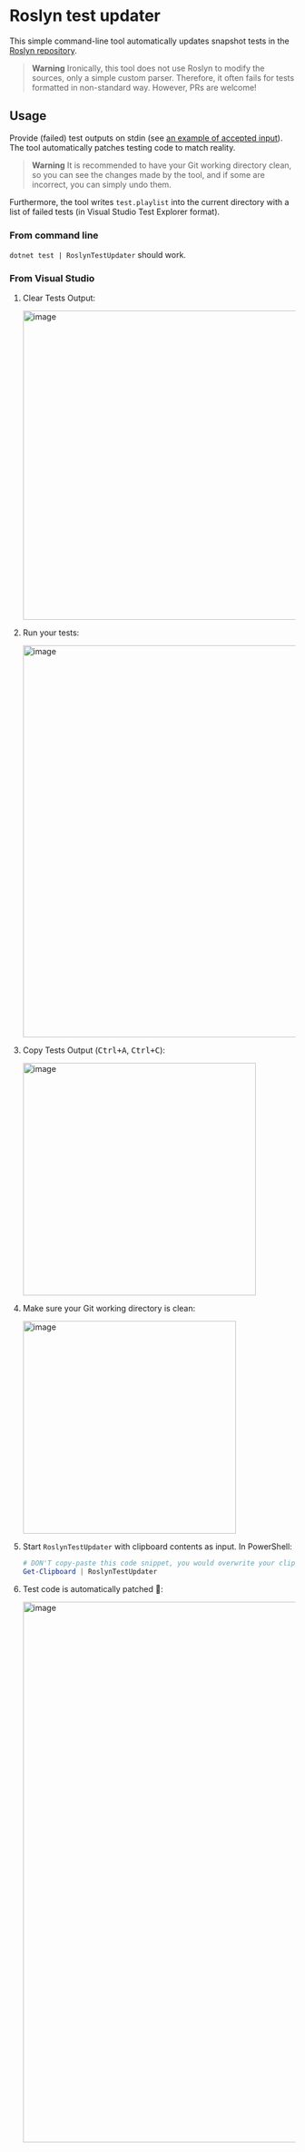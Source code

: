 # Roslyn test updater

This simple command-line tool automatically updates snapshot tests in the [Roslyn repository](https://github.com/dotnet/roslyn).

> **Warning**
> Ironically, this tool does not use Roslyn to modify the sources, only a simple custom parser.
> Therefore, it often fails for tests formatted in non-standard way.
> However, PRs are welcome!

## Usage

Provide (failed) test outputs on stdin (see [an example of accepted input](https://github.com/jjonescz/roslyn-test-updater/blob/91efb6c3b23b03f09a65e22d183dd6522eabe04b/Program.cs#L191-L246)).
The tool automatically patches testing code to match reality.

> **Warning**
> It is recommended to have your Git working directory clean, so you can see the changes made by the tool, and if some are incorrect, you can simply undo them.

Furthermore, the tool writes `test.playlist` into the current directory with a list of failed tests (in Visual Studio Test Explorer format).

### From command line

`dotnet test | RoslynTestUpdater` should work.

### From Visual Studio

1. Clear Tests Output:

   <img width="545" alt="image" src="https://user-images.githubusercontent.com/3669664/191704526-3b49c291-8c19-49e8-909b-54609b38542a.png">

2. Run your tests:

   <img width="691" alt="image" src="https://user-images.githubusercontent.com/3669664/191704901-a75ba044-4e6f-4a97-9a58-40d35012b7af.png">
   
3. Copy Tests Output (<kbd>Ctrl+A</kbd>, <kbd>Ctrl+C</kbd>):

   <img width="410" alt="image" src="https://user-images.githubusercontent.com/3669664/191706206-08f857b6-7eba-4c0e-841d-378f942ad16e.png">
   
4. Make sure your Git working directory is clean:

   <img width="375" alt="image" src="https://user-images.githubusercontent.com/3669664/191706479-c101dc5a-9729-426a-bbae-cbe659b943f5.png">

5. Start `RoslynTestUpdater` with clipboard contents as input. In PowerShell:

   ```ps1
   # DON'T copy-paste this code snippet, you would overwrite your clipboard contents 😉
   Get-Clipboard | RoslynTestUpdater
   ```

6. Test code is automatically patched 🎉:

   <img width="953" alt="image" src="https://user-images.githubusercontent.com/3669664/191708607-2dc61d36-bd16-4701-90ea-bbc321c31478.png">
